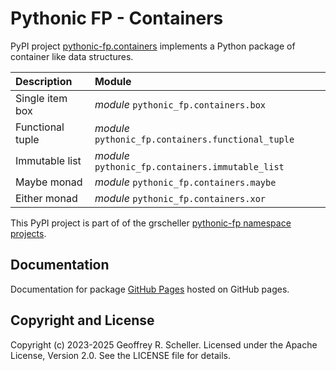 # Pythonic FP - Containers

PyPI project
[pythonic-fp.containers](https://pypi.org/project/pythonic-fp.containers/)
implements a Python package of container like data structures.

| Description | Module |
|:----------- |:----------- |
| Single item box | *module* `pythonic_fp.containers.box` |
| Functional tuple | *module* `pythonic_fp.containers.functional_tuple` |
| Immutable list | *module* `pythonic_fp.containers.immutable_list` |
| Maybe monad | *module* `pythonic_fp.containers.maybe` |
| Either monad | *module* `pythonic_fp.containers.xor` |

This PyPI project is part of of the grscheller
[pythonic-fp namespace projects](https://github.com/grscheller/pythonic-fp/blob/main/README.md).

## Documentation

Documentation for package
[GitHub Pages](https://grscheller.github.io/pythonic-fp/containers/API/development/build/html)
hosted on GitHub pages.

## Copyright and License

Copyright (c) 2023-2025 Geoffrey R. Scheller. Licensed under the Apache
License, Version 2.0. See the LICENSE file for details.
